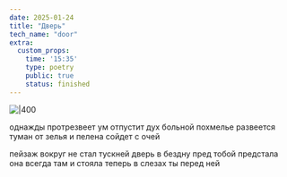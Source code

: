 ```yaml
---
date: 2025-01-24
title: "Дверь"
tech_name: "door"
extra:
  custom_props:
    time: '15:35'
    type: poetry
    public: true
    status: finished
---
```


![|400](/images/Pastedimage20250124153549.png)

однажды протрезвеет ум
отпустит дух больной похмелье
развеется туман от зелья
и пелена сойдет с очей

пейзаж вокруг не стал тускней
дверь в бездну пред тобой предстала
она всегда там и стояла
теперь в слезах ты перед ней

